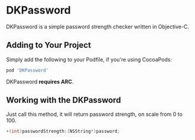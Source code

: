 # DKPassword

DKPassword is a simple password strength checker written in Objective-C. 

## Adding to Your Project

Simply add the following to your Podfile, if you're using CocoaPods:

```ruby
pod 'DKPassword'
```

DKPassword **requires ARC**.

## Working with the DKPassword

Just call this method, it will return password strength, on scale from 0 to 100. 

```objective-c
+(int)passwordStrength:(NSString*)password;
```